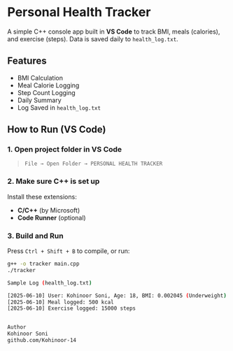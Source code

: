 #  Personal Health Tracker
A simple C++ console app built in **VS Code** to track BMI, meals (calories), and exercise (steps). Data is saved daily to `health_log.txt`.

##  Features

-  BMI Calculation
-  Meal Calorie Logging
-  Step Count Logging
-  Daily Summary
-  Log Saved in `health_log.txt`

##  How to Run (VS Code)

### 1. Open project folder in VS Code  
> `File → Open Folder → PERSONAL HEALTH TRACKER`

### 2. Make sure C++ is set up  
Install these extensions:
- **C/C++** (by Microsoft)
- **Code Runner** (optional)

### 3. Build and Run

Press `Ctrl + Shift + B` to compile, or run:

```bash
g++ -o tracker main.cpp
./tracker

Sample Log (health_log.txt)

[2025-06-10] User: Kohinoor Soni, Age: 18, BMI: 0.002045 (Underweight)
[2025-06-10] Meal logged: 500 kcal
[2025-06-10] Exercise logged: 15000 steps


Author
Kohinoor Soni
github.com/Kohinoor-14


